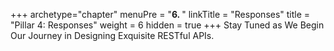 +++
archetype="chapter"
menuPre = "<b>6. </b>"
linkTitle = "Responses"
title = "Pillar 4: Responses"
weight = 6
hidden = true
+++
Stay Tuned as We Begin Our Journey in Designing Exquisite RESTful APIs.
